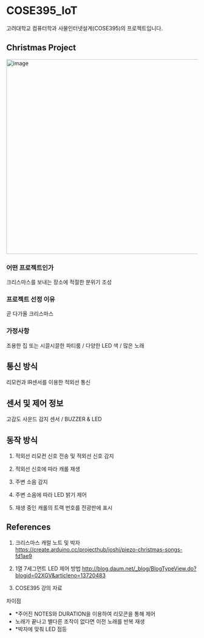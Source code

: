 # COSE395_IoT

고려대학교 컴퓨터학과 사물인터넷설계(COSE395)의 프로젝트입니다.

## Christmas Project

<img width="512" alt="image" src="https://user-images.githubusercontent.com/47660338/71325052-96f95c00-252a-11ea-96ea-f12775196f77.png">

### 어떤 프로젝트인가
크리스마스를 보내는 장소에 적절한 분위기 조성

### 프로젝트 선정 이유
곧 다가올 크리스마스

### 가정사항
조용한 집 또는 시끌시끌한 파티룸 / 다양한 LED 색 / 많은 노래

## 통신 방식
리모컨과 IR센서를 이용한 적외선 통신

## 센서 및 제어 정보
고감도 사운드 감지 센서 / BUZZER & LED

## 동작 방식
1. 적외선 리모컨 신호 전송 및 적외선 신호 감지

2. 적외선 신호에 따라 캐롤 재생

3. 주변 소음 감지

4. 주변 소음에 따라 LED 밝기 제어 

5. 재생 중인 캐롤의 트랙 번호를 전광판에 표시

## References

1. 크리스마스 캐럴 노트 및 박자
https://create.arduino.cc/projecthub/joshi/piezo-christmas-songs-fd1ae9

2. 1열 7세그먼트 LED 제어 방법
http://blog.daum.net/_blog/BlogTypeView.do?blogid=02XGV&articleno=13720483

3. COSE395 강의 자료

차이점
    
* *주어진 NOTES와 DURATION을 이용하여 리모콘을 통해 제어
* 노래가 끝나고 별다른 조작이 없다면 이전 노래를 반복 재생
* *박자에 맞춰 LED 점등